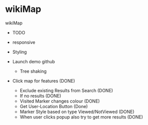 # wikiMap
wikiMap


- TODO
-  responsive
-  Styling

-  Launch demo github
   -  Tree shaking

-  Click map for features (DONE)
   -  Exclude existing Results from Search (DONE)
   -  If no results (DONE)
   -  Visited Marker changes colour (DONE)
   -  Get User-Location Button (Done)
   -  Marker Style based on type Viewed/NotViewed (DONE)
   -  When user clicks popup also try to get more results (DONE)